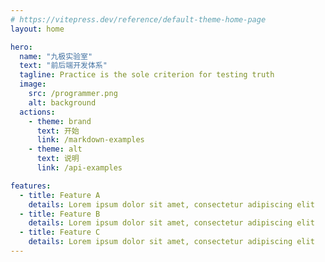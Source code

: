 ```yaml
---
# https://vitepress.dev/reference/default-theme-home-page
layout: home

hero:
  name: "九极实验室"
  text: "前后端开发体系"
  tagline: Practice is the sole criterion for testing truth
  image:
    src: /programmer.png
    alt: background
  actions:
    - theme: brand
      text: 开始
      link: /markdown-examples
    - theme: alt
      text: 说明
      link: /api-examples

features:
  - title: Feature A
    details: Lorem ipsum dolor sit amet, consectetur adipiscing elit
  - title: Feature B
    details: Lorem ipsum dolor sit amet, consectetur adipiscing elit
  - title: Feature C
    details: Lorem ipsum dolor sit amet, consectetur adipiscing elit
---
```

